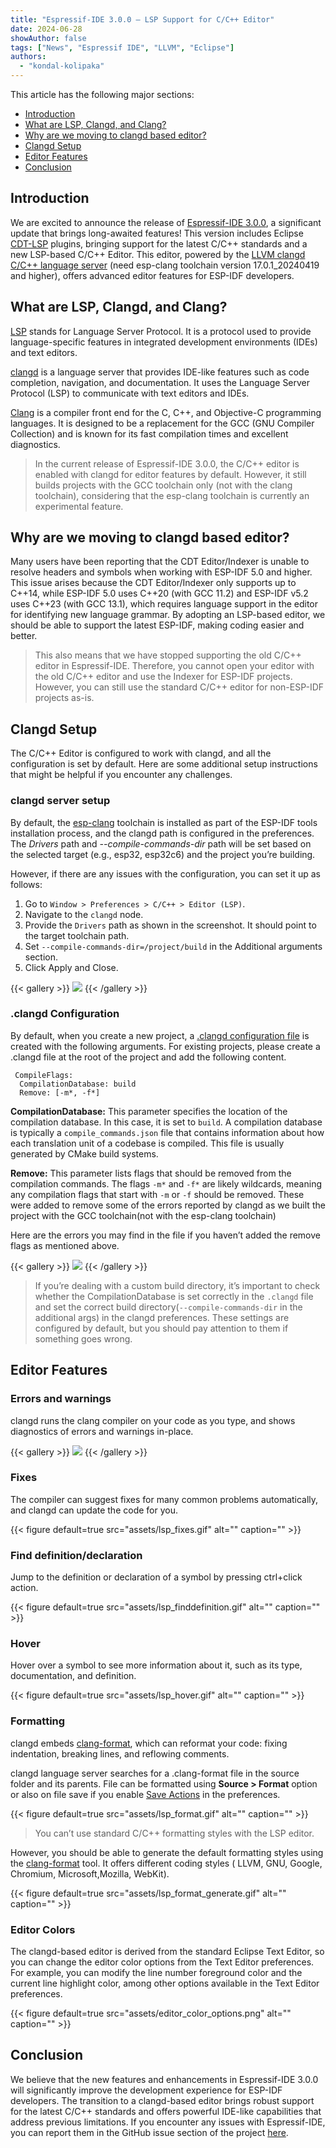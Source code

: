 ```yaml
---
title: "Espressif-IDE 3.0.0 — LSP Support for C/C++ Editor"
date: 2024-06-28
showAuthor: false
tags: ["News", "Espressif IDE", "LLVM", "Eclipse"]
authors:
  - "kondal-kolipaka"
---
```


This article has the following major sections:

- [Introduction](#introduction)
- [What are LSP, Clangd, and Clang?](#what-are-lsp-clangd-and-clang)
- [Why are we moving to clangd based editor?](#why-are-we-moving-to-clangd-based-editor)
- [Clangd Setup](#clangd-setup)
- [Editor Features](#editor-features)
- [Conclusion](#conclusion)


## Introduction

We are excited to announce the release of [Espressif-IDE 3.0.0](https://github.com/espressif/idf-eclipse-plugin/releases/tag/v3.0.0), a significant update that brings long-awaited features! This version includes Eclipse [CDT-LSP](https://github.com/eclipse-cdt/cdt-lsp) plugins, bringing support for the latest C/C++ standards and a new LSP-based C/C++ Editor. This editor, powered by the [LLVM clangd C/C++ language server](https://github.com/espressif/llvm-project) (need esp-clang toolchain version 17.0.1_20240419 and higher), offers advanced editor features for ESP-IDF developers.


## What are LSP, Clangd, and Clang?

[LSP](https://microsoft.github.io/language-server-protocol/) stands for Language Server Protocol. It is a protocol used to provide language-specific features in integrated development environments (IDEs) and text editors.

[clangd](https://clangd.llvm.org/) is a language server that provides IDE-like features such as code completion, navigation, and documentation. It uses the Language Server Protocol (LSP) to communicate with text editors and IDEs.

[Clang](https://clang.llvm.org/) is a compiler front end for the C, C++, and Objective-C programming languages. It is designed to be a replacement for the GCC (GNU Compiler Collection) and is known for its fast compilation times and excellent diagnostics.

> In the current release of Espressif-IDE 3.0.0, the C/C++ editor is enabled with clangd for editor features by default. However, it still builds projects with the GCC toolchain only (not with the clang toolchain), considering that the esp-clang toolchain is currently an experimental feature.


## Why are we moving to clangd based editor?

Many users have been reporting that the CDT Editor/Indexer is unable to resolve headers and symbols when working with ESP-IDF 5.0 and higher. This issue arises because the CDT Editor/Indexer only supports up to C++14, while ESP-IDF 5.0 uses C++20 (with GCC 11.2) and ESP-IDF v5.2 uses C++23 (with GCC 13.1), which requires language support in the editor for identifying new language grammar. By adopting an LSP-based editor, we should be able to support the latest ESP-IDF, making coding easier and better.

> This also means that we have stopped supporting the old C/C++ editor in Espressif-IDE. Therefore, you cannot open your editor with the old C/C++ editor and use the Indexer for ESP-IDF projects. However, you can still use the standard C/C++ editor for non-ESP-IDF projects as-is.


## Clangd Setup

The C/C++ Editor is configured to work with clangd, and all the configuration is set by default. Here are some additional setup instructions that might be helpful if you encounter any challenges.


<!-- omit in toc -->
### clangd server setup

By default, the [esp-clang](https://github.com/espressif/llvm-project) toolchain is installed as part of the ESP-IDF tools installation process, and the clangd path is configured in the preferences. The *Drivers* path and *--compile-commands-dir* path will be set based on the selected target (e.g., esp32, esp32c6) and the project you’re building.

However, if there are any issues with the configuration, you can set it up as follows:

1. Go to `Window > Preferences > C/C++ > Editor (LSP)`.
1. Navigate to the `clangd` node.
1. Provide the `Drivers` path as shown in the screenshot. It should point to the target toolchain path.
1. Set `--compile-commands-dir=/project/build` in the Additional arguments section.
1. Click Apply and Close.

{{< gallery >}}
  <img src="assets/1_kDY7JU51xUBDqV5-_IRTqQ.webp" />
{{< /gallery >}}


<!-- omit in toc -->
### .clangd Configuration

By default, when you create a new project, a [.clangd configuration file](https://clangd.llvm.org/config#files) is created with the following arguments. For existing projects, please create a .clangd file at the root of the project and add the following content.

```text
 CompileFlags:
  CompilationDatabase: build
  Remove: [-m*, -f*]
```

**CompilationDatabase:** This parameter specifies the location of the compilation database. In this case, it is set to `build`. A compilation database is typically a `compile_commands.json` file that contains information about how each translation unit of a codebase is compiled. This file is usually generated by CMake build systems.

**Remove:** This parameter lists flags that should be removed from the compilation commands. The flags `-m*` and `-f*` are likely wildcards, meaning any compilation flags that start with `-m` or `-f` should be removed. These were added to remove some of the errors reported by clangd as we built the project with the GCC toolchain(not with the esp-clang toolchain)

Here are the errors you may find in the file if you haven’t added the remove flags as mentioned above.

{{< gallery >}}
  <img src="assets/1_BrhDa-MIopi70f-iebSKRQ.webp" />
{{< /gallery >}}

> If you’re dealing with a custom build directory, it’s important to check whether the CompilationDatabase is set correctly in the `.clangd` file and set the correct build directory(`--compile-commands-dir` in the additional args) in the clangd preferences. These settings are configured by default, but you should pay attention to them if something goes wrong.


## Editor Features


<!-- omit in toc -->
### Errors and warnings

clangd runs the clang compiler on your code as you type, and shows diagnostics of errors and warnings in-place.

{{< gallery >}}
  <img src="assets/1_CxxlgQVkpkdVF_jzedUkIQ.webp" />
{{< /gallery >}}


<!-- omit in toc -->
### Fixes

The compiler can suggest fixes for many common problems automatically, and clangd can update the code for you.

{{< figure
    default=true
    src="assets/lsp_fixes.gif"
    alt=""
    caption=""
    >}}


<!-- omit in toc -->
### Find definition/declaration

Jump to the definition or declaration of a symbol by pressing ctrl+click action.

{{< figure
    default=true
    src="assets/lsp_finddefinition.gif"
    alt=""
    caption=""
    >}}


<!-- omit in toc -->
### Hover

Hover over a symbol to see more information about it, such as its type, documentation, and definition.

{{< figure
    default=true
    src="assets/lsp_hover.gif"
    alt=""
    caption=""
    >}}


<!-- omit in toc -->
### Formatting

clangd embeds [clang-format](https://clang.llvm.org/docs/ClangFormat.html), which can reformat your code: fixing indentation, breaking lines, and reflowing comments.

clangd language server searches for a .clang-format file in the source folder and its parents. File can be formatted using **Source > Format** option or also on file save if you enable [Save Actions](https://github.com/eclipse-cdt/cdt-lsp?tab=readme-ov-file#save-actions-using-clang-format) in the preferences.

{{< figure
    default=true
    src="assets/lsp_format.gif"
    alt=""
    caption=""
    >}}

> You can’t use standard C/C++ formatting styles with the LSP editor.

However, you should be able to generate the default formatting styles using the [clang-format](https://clang.llvm.org/docs/ClangFormat.html) tool. It offers different coding styles ( LLVM, GNU, Google, Chromium, Microsoft,Mozilla, WebKit).

{{< figure
    default=true
    src="assets/lsp_format_generate.gif"
    alt=""
    caption=""
    >}}


<!-- omit in toc -->
### Editor Colors

The clangd-based editor is derived from the standard Eclipse Text Editor, so you can change the editor color options from the Text Editor preferences. For example, you can modify the line number foreground color and the current line highlight color, among other options available in the Text Editor preferences.

{{< figure
    default=true
    src="assets/editor_color_options.png"
    alt=""
    caption=""
    >}}


## Conclusion

We believe that the new features and enhancements in Espressif-IDE 3.0.0 will significantly improve the development experience for ESP-IDF developers. The transition to a clangd-based editor brings robust support for the latest C/C++ standards and offers powerful IDE-like capabilities that address previous limitations. If you encounter any issues with Espressif-IDE, you can report them in the GitHub issue section of the project [here](https://github.com/espressif/idf-eclipse-plugin/issues).
